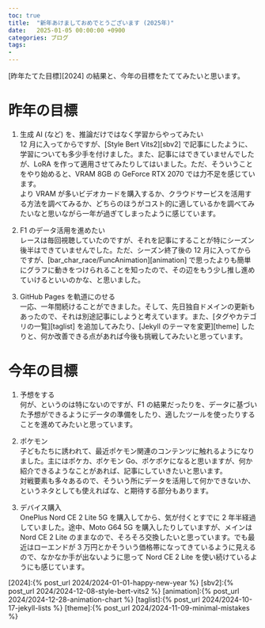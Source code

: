 ```yaml
---
toc: true
title:  "新年あけましておめでとうございます (2025年)"
date:   2025-01-05 00:00:00 +0900
categories: ブログ
tags:
- 
---
```

[昨年たてた目標][2024] の結果と、今年の目標をたててみたいと思います。

# 昨年の目標
1. 生成 AI (など) を、推論だけではなく学習からやってみたい  
12 月に入ってからですが、[Style Bert Vits2][sbv2] で記事にしたように、学習についても多少手を付けました。また、記事にはできていませんでしたが、LoRA を作って適用させてみたりしてはいました。ただ、そういうことをやり始めると、VRAM 8GB の GeForce RTX 2070 では力不足を感じています。<br>
より VRAM が多いビデオカードを購入するか、クラウドサービスを活用する方法を調べてみるか、どちらのほうがコスト的に適しているかを調べてみたいなと思いながら一年が過ぎてしまったように感じています。<br>

1. F1 のデータ活用を進めたい  
レースは毎回視聴していたのですが、それを記事にすることが特にシーズン後半はできていませんでした。ただ、シーズン終了後の 12 月に入ってからですが、[bar_char_race/FuncAnimation][animation] で思ったよりも簡単にグラフに動きをつけられることを知ったので、その辺をもう少し推し進めていけるといいのかな、と思いました。

1. GitHub Pages を軌道にのせる  
一応、一年間続けることができました。そして、先日独自ドメインの更新もあったので、それは別途記事にしようと考えています。また、[タグやカテゴリの一覧][taglist] を追加してみたり、[Jekyll のテーマを変更][theme] したりと、何か改善できる点があれば今後も挑戦してみたいと思っています。

# 今年の目標
1. 予想をする<br>
何が、というのは特にないのですが、F1 の結果だったりを、データに基づいた予想ができるようにデータの準備をしたり、適したツールを使ったりすることを進めてみたいと思っています。

1. ポケモン<br>
子どもたちに誘われて、最近ポケモン関連のコンテンツに触れるようになりました。主にはポケカ、ポケモン Go、ポケポケになると思いますが、何か紹介できるようなことがあれば、記事にしていきたいと思います。<br>
対戦要素も多々あるので、そういう所にデータを活用して何かできないか、というネタとしても使えればな、と期待する部分もあります。

1. デバイス購入<br>
OnePlus Nord CE 2 Lite 5G を購入してから、気が付くとすでに 2 年半経過していました。途中、Moto G64 5G を購入したりしていますが、メインは Nord CE 2 Lite のままなので、そろそろ交換したいと思っています。でも最近はローエンドが 3 万円とかそういう価格帯になってきているように見えるので、なかなか手が出ないように思って Nord CE 2 Lite を使い続けているようにも感じています。



[2024]:{% post_url 2024/2024-01-01-happy-new-year %}
[sbv2]:{% post_url 2024/2024-12-08-style-bert-vits2 %}
[animation]:{% post_url 2024/2024-12-28-animation-chart %}
[taglist]:{% post_url 2024/2024-10-17-jekyll-lists %}
[theme]:{% post_url 2024/2024-11-09-minimal-mistakes %}
